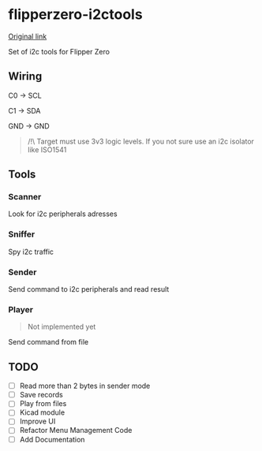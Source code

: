 # flipperzero-i2ctools

[Original link](https://github.com/NaejEL/flipperzero-i2ctools)

Set of i2c tools for Flipper Zero

## Wiring

C0 -> SCL

C1 -> SDA

GND -> GND

>/!\ Target must use 3v3 logic levels. If you not sure use an i2c isolator like ISO1541

## Tools

### Scanner

Look for i2c peripherals adresses

### Sniffer

Spy i2c traffic

### Sender

Send command to i2c peripherals and read result 

### Player

> Not implemented yet

Send command from file

## TODO

- [ ] Read more than 2 bytes in sender mode
- [ ] Save records
- [ ] Play from files
- [ ] Kicad module
- [ ] Improve UI
- [ ] Refactor Menu Management Code
- [ ] Add Documentation
